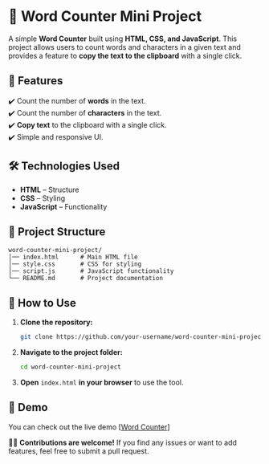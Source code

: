 # 📖 Word Counter Mini Project  

A simple **Word Counter** built using **HTML, CSS, and JavaScript**. This project allows users to count words and characters in a given text and provides a feature to **copy the text to the clipboard** with a single click.  

## 🚀 Features  

✔️ Count the number of **words** in the text.  
✔️ Count the number of **characters** in the text.  
✔️ **Copy text** to the clipboard with a single click.  
✔️ Simple and responsive UI.  

## 🛠️ Technologies Used  

- **HTML** – Structure  
- **CSS** – Styling  
- **JavaScript** – Functionality  

## 📂 Project Structure  

```
word-counter-mini-project/
│── index.html      # Main HTML file
│── style.css       # CSS for styling
│── script.js       # JavaScript functionality
└── README.md       # Project documentation
```

## 🔧 How to Use  

1. **Clone the repository:**  
   ```bash
   git clone https://github.com/your-username/word-counter-mini-project.git
   ```  
2. **Navigate to the project folder:**  
   ```bash
   cd word-counter-mini-project
   ```  
3. **Open** `index.html` **in your browser** to use the tool.  

## 📌 Demo  

You can check out the live demo [[Word Counter](https://mjwordcounter.vercel.app/)]

👨‍💻 **Contributions are welcome!** If you find any issues or want to add features, feel free to submit a pull request.  

